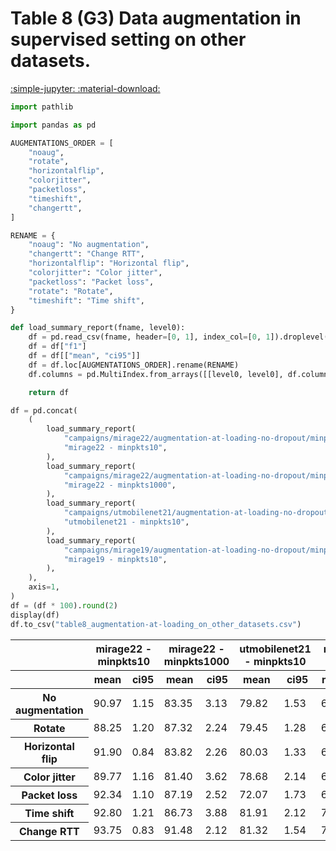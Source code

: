 
<style>
code.outputcode {
    background-color: white;
    border-left: solid 2px #4051b5;
    line-height:normal;
    font-family:Menlo,'DejaVu Sans Mono',consolas,'Courier New',monospace;
}
pre.outputcode {
    background-color: white;
    border-left: solid 2px #4051b5;
    line-height:normal;
    font-family:Menlo,'DejaVu Sans Mono',consolas,'Courier New',monospace;
    padding-left: 15px;
}
.ansi-red-fg {
  color: #e75c58;
}
.ansi-blue-fg {
  color: #208ffb;
}
</style>
# Table 8 (G3) Data augmentation in supervised setting on other datasets.

[:simple-jupyter: :material-download:](/papers/imc23/notebooks/table8_augmentation-at-loading_on_other_datasets.ipynb)


```python
import pathlib

import pandas as pd

AUGMENTATIONS_ORDER = [
    "noaug",
    "rotate",
    "horizontalflip",
    "colorjitter",
    "packetloss",
    "timeshift",
    "changertt",
]

RENAME = {
    "noaug": "No augmentation",
    "changertt": "Change RTT",
    "horizontalflip": "Horizontal flip",
    "colorjitter": "Color jitter",
    "packetloss": "Packet loss",
    "rotate": "Rotate",
    "timeshift": "Time shift",
}
```

```python
def load_summary_report(fname, level0):
    df = pd.read_csv(fname, header=[0, 1], index_col=[0, 1]).droplevel(0, axis=0)
    df = df["f1"]
    df = df[["mean", "ci95"]]
    df = df.loc[AUGMENTATIONS_ORDER].rename(RENAME)
    df.columns = pd.MultiIndex.from_arrays([[level0, level0], df.columns])

    return df
```

```python
df = pd.concat(
    (
        load_summary_report(
            "campaigns/mirage22/augmentation-at-loading-no-dropout/minpkts10/campaign_summary/augment-at-loading/summary_flowpic_dim_32.csv",
            "mirage22 - minpkts10",
        ),
        load_summary_report(
            "campaigns/mirage22/augmentation-at-loading-no-dropout/minpkts1000/campaign_summary/augment-at-loading/summary_flowpic_dim_32.csv",
            "mirage22 - minpkts1000",
        ),
        load_summary_report(
            "campaigns/utmobilenet21/augmentation-at-loading-no-dropout/minpkts10/campaign_summary/augment-at-loading/summary_flowpic_dim_32.csv",
            "utmobilenet21 - minpkts10",
        ),
        load_summary_report(
            "campaigns/mirage19/augmentation-at-loading-no-dropout/minpkts10/campaign_summary/augment-at-loading/summary_flowpic_dim_32.csv",
            "mirage19 - minpkts10",
        ),
    ),
    axis=1,
)
df = (df * 100).round(2)
display(df)
df.to_csv("table8_augmentation-at-loading_on_other_datasets.csv")
```

<div class="md-typeset__scrollwrap">
<div class="md-typeset__table">
<table>
<thead>
<tr>
<th></th>
<th colspan="2" halign="left">mirage22 - minpkts10</th>
<th colspan="2" halign="left">mirage22 - minpkts1000</th>
<th colspan="2" halign="left">utmobilenet21 - minpkts10</th>
<th colspan="2" halign="left">mirage19 - minpkts10</th>
</tr>
<tr>
<th></th>
<th>mean</th>
<th>ci95</th>
<th>mean</th>
<th>ci95</th>
<th>mean</th>
<th>ci95</th>
<th>mean</th>
<th>ci95</th>
</tr>
</thead>
<tbody>
<tr>
<th>No augmentation</th>
<td>90.97</td>
<td>1.15</td>
<td>83.35</td>
<td>3.13</td>
<td>79.82</td>
<td>1.53</td>
<td>69.91</td>
<td>1.57</td>
</tr>
<tr>
<th>Rotate</th>
<td>88.25</td>
<td>1.20</td>
<td>87.32</td>
<td>2.24</td>
<td>79.45</td>
<td>1.28</td>
<td>60.35</td>
<td>1.17</td>
</tr>
<tr>
<th>Horizontal flip</th>
<td>91.90</td>
<td>0.84</td>
<td>83.82</td>
<td>2.26</td>
<td>80.03</td>
<td>1.33</td>
<td>69.78</td>
<td>1.28</td>
</tr>
<tr>
<th>Color jitter</th>
<td>89.77</td>
<td>1.16</td>
<td>81.40</td>
<td>3.62</td>
<td>78.68</td>
<td>2.14</td>
<td>67.00</td>
<td>1.11</td>
</tr>
<tr>
<th>Packet loss</th>
<td>92.34</td>
<td>1.10</td>
<td>87.19</td>
<td>2.52</td>
<td>72.07</td>
<td>1.73</td>
<td>67.55</td>
<td>1.46</td>
</tr>
<tr>
<th>Time shift</th>
<td>92.80</td>
<td>1.21</td>
<td>86.73</td>
<td>3.88</td>
<td>81.91</td>
<td>2.12</td>
<td>70.33</td>
<td>1.26</td>
</tr>
<tr>
<th>Change RTT</th>
<td>93.75</td>
<td>0.83</td>
<td>91.48</td>
<td>2.12</td>
<td>81.32</td>
<td>1.54</td>
<td>74.28</td>
<td>1.22</td>
</tr>
</tbody>
</table>
</div>
</div>
